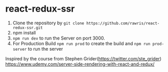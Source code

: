 # react-redux-ssr

1. Clone the repository by `git clone https://github.com/rawris/react-redux-ssr.git`
2. npm install
3. `npm run dev` to run the Server on port 3000.
4. For Production Build `npm run prod` to create the build and `npm run prod-server` to run the server

Inspired by the course from Stephen Grider(https://twitter.com/ste_grider) https://www.udemy.com/server-side-rendering-with-react-and-redux/

